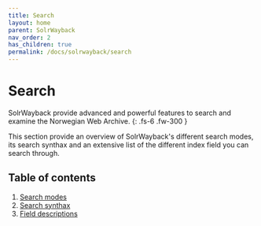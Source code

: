 ```yaml
---
title: Search
layout: home
parent: SolrWayback
nav_order: 2
has_children: true
permalink: /docs/solrwayback/search
---
```


# Search
SolrWayback provide advanced and powerful features to search and examine the Norwegian Web Archive.
{: .fs-6 .fw-300 }

This section provide an overview of SolrWayback's different search modes, its search synthax and an extensive list of the different index field you can search through.

## Table of contents
1. [Search modes](./search/search-modes)
2. [Search synthax](./search/search-synthax)
3. [Field descriptions](./search/fields)
